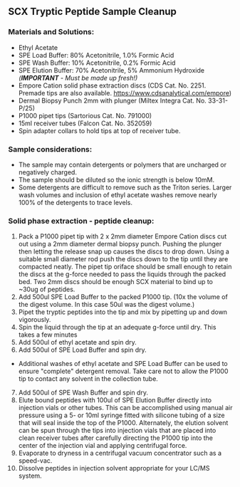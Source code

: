 ## SCX Tryptic Peptide Sample Cleanup
### Materials and Solutions:
- Ethyl Acetate
- SPE Load Buffer: 80% Acetonitrile, 1.0% Formic Acid
- SPE Wash Buffer: 10% Acetonitrile, 0.2% Formic Acid
- SPE Elution Buffer: 70% Acetonitrile, 5% Ammonium Hydroxide *(__IMPORTANT__ - Must be made up fresh!)*
- Empore Cation solid phase extraction discs (CDS Cat. No. 2251.
  Premade tips are also available. https://www.cdsanalytical.com/empore)
- Dermal Biopsy Punch 2mm with plunger (Miltex Integra Cat. No. 33-31-P/25)
- P1000 pipet tips (Sartorious Cat. No. 791000)
- 15ml receiver tubes (Falcon Cat. No. 352059)
- Spin adapter collars to hold tips at top of receiver tube.

### Sample considerations:
- The sample may contain detergents or polymers that are uncharged or negatively charged.
- The sample should be diluted so the ionic strength is below 10mM.
- Some detergents are difficult to remove such as the Triton series.  Larger wash volumes and inclusion of ethyl acetate washes remove nearly 100% of the detergents to trace levels.  

### Solid phase extraction - peptide cleanup:
1. Pack a P1000 pipet tip with 2 x 2mm diameter Empore Cation discs cut out using a 2mm diameter dermal biopsy punch. Pushing the plunger then letting the release snap up causes the discs to drop down.  Using a suitable small diameter rod push the discs down to the tip until they are compacted neatly. The pipet tip oriface should be small enough to retain the discs at the g-force needed to pass the liquids through the packed bed.  Two 2mm discs should be enough SCX material to bind up to ~30ug of peptides.
2. Add 500ul SPE Load Buffer to the packed P1000 tip. (10x the volume of the digest volume. In this case 50ul was the digest volume.)
3. Pipet the tryptic peptides into the tip and mix by pipetting up and down vigorously.
4. Spin the liquid through the tip at an adequate g-force until dry.  This takes a few minutes
5. Add 500ul of ethyl acetate and spin dry.
6. Add 500ul of SPE Load Buffer and spin dry.
- Additional washes of ethyl acetate and SPE Load Buffer can be used to ensure "complete" detergent removal.  Take care not to allow the P1000 tip to contact any solvent in the collection tube.
7. Add 500ul of SPE Wash Buffer and spin dry.
8. Elute bound peptides with 100ul of SPE Elution Buffer directly into injection vials or other tubes. This can be accomplished using manual air pressure using a 5- or 10ml syringe fitted with silicone tubing of a size that will seal inside the top of the P1000.
Alternately, the elution solvent can be spun through the tips into injection vials that are placed into clean receiver tubes after carefully directing the P1000 tip into the center of the injection vial and applying centrifugal force.
9. Evaporate to dryness in a centrifugal vacuum concentrator such as a speed-vac.
10. Dissolve peptides in injection solvent appropriate for your LC/MS system.
